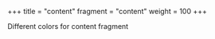 +++
title = "content"
fragment = "content"
weight = 100
+++

Different colors for content fragment

